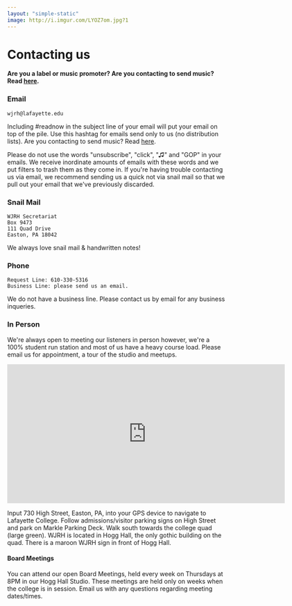 ```yaml
---
layout: "simple-static"
image: http://i.imgur.com/LYOZ7om.jpg?1
---
```



# Contacting us
**Are you a label or music promoter? Are you contacting to send music? Read [here](/your-music).**

### Email

```
wjrh@lafayette.edu
```

Including #readnow in the subject line of your email will put your email on top of the pile. Use this hashtag for emails send only to us (no distribution lists). Are you contacting to send music? Read [here](/your-music).

Please do not use the words "unsubscribe", "click", "♫" and "GOP" in your emails. We receive inordinate amounts of emails with these words and we put filters to trash them as they come in. If you're having trouble contacting us via email, we recommend sending us a quick not via snail mail so that we pull out your email that we've previously discarded.

### Snail Mail

```
WJRH Secretariat
Box 9473
111 Quad Drive
Easton, PA 18042
```

We always love snail mail & handwritten notes!

### Phone

```
Request Line: 610-330-5316
Business Line: please send us an email.
```
We do not have a business line. Please contact us by email for any business inqueries.

### In Person
We're always open to meeting our listeners in person however, we're a 100% student run station and most of us have a heavy course load. Please email us for appointment, a tour of the studio and meetups.

<iframe width="640" height="320" frameborder="0" scrolling="no" marginheight="0" marginwidth="0" src="http://www.openstreetmap.org/export/embed.html?bbox=-75.21892547607422%2C40.69365477446245%2C-75.19489288330078%2C40.70510741061974&amp;layer=mapnik&amp;marker=40.69938133866613%2C-75.20690917968749"></iframe><br/>

Input 730 High Street, Easton, PA, into your GPS device to navigate to Lafayette College. Follow admissions/visitor parking signs on High Street and park on Markle Parking Deck. Walk south towards the college quad (large green). WJRH is located in Hogg Hall, the only gothic building on the quad. There is a maroon WJRH sign in front of Hogg Hall.

#### Board Meetings

You can attend our open Board Meetings, held every week on Thursdays at 8PM in our Hogg Hall Studio. These meetings are held only on weeks when the college is in session. Email us with any questions regarding meeting dates/times.
